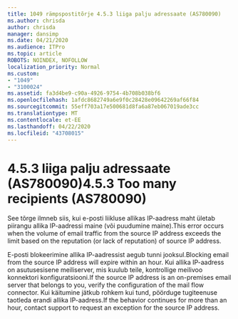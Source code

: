 ```yaml
---
title: 1049 rämpspostitõrje 4.5.3 liiga palju adressaate (AS780090)
ms.author: chrisda
author: chrisda
manager: dansimp
ms.date: 04/21/2020
ms.audience: ITPro
ms.topic: article
ROBOTS: NOINDEX, NOFOLLOW
localization_priority: Normal
ms.custom:
- "1049"
- "3100024"
ms.assetid: fa3d4be9-c90a-4926-9754-4b708b038bf6
ms.openlocfilehash: 1afdc8682749a6e9f0c28428e09642269af66f84
ms.sourcegitcommit: 55eff703a17e500681d8fa6a87eb067019ade3cc
ms.translationtype: MT
ms.contentlocale: et-EE
ms.lasthandoff: 04/22/2020
ms.locfileid: "43708015"
---
```

# <a name="453-too-many-recipients-as780090"></a><span data-ttu-id="69575-102">4.5.3 liiga palju adressaate (AS780090)</span><span class="sxs-lookup"><span data-stu-id="69575-102">4.5.3 Too many recipients (AS780090)</span></span>

<span data-ttu-id="69575-103">See tõrge ilmneb siis, kui e-posti liikluse allikas IP-aadress maht ületab piirangu allika IP-aadressi maine (või puudumine maine).</span><span class="sxs-lookup"><span data-stu-id="69575-103">This error occurs when the volume of email traffic from the source IP address exceeds the limit based on the reputation (or lack of reputation) of source IP address.</span></span>

<span data-ttu-id="69575-104">E-posti blokeerimine allika IP-aadressist aegub tunni jooksul.</span><span class="sxs-lookup"><span data-stu-id="69575-104">Blocking email from the source IP address will expire within an hour.</span></span> <span data-ttu-id="69575-105">Kui allika IP-aadress on asutusesisene meiliserver, mis kuulub teile, kontrollige meilivoo konnektori konfiguratsiooni.</span><span class="sxs-lookup"><span data-stu-id="69575-105">If the source IP address is an on-premises email server that belongs to you, verify the configuration of the mail flow connector.</span></span> <span data-ttu-id="69575-106">Kui käitumine jätkub rohkem kui tund, pöörduge tugiteenuse taotleda erandi allika IP-aadress.</span><span class="sxs-lookup"><span data-stu-id="69575-106">If the behavior continues for more than an hour, contact support to request an exception for the source IP address.</span></span>
